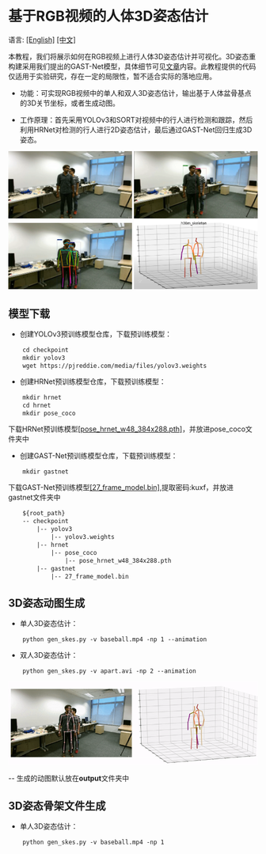 # 基于RGB视频的人体3D姿态估计
语言: [[English]](INFERENCE_EN.md) [[中文]](INFERENCE_CH.md)

本教程，我们将展示如何在RGB视频上进行人体3D姿态估计并可视化。3D姿态重构建采用我们提出的GAST-Net模型，具体细节可见[文章](https://arxiv.org/abs/2003.14179)内容。此教程提供的代码仅适用于实验研究，存在一定的局限性，暂不适合实际的落地应用。

- 功能：可实现RGB视频中的单人和双人3D姿态估计，输出基于人体盆骨基点的3D关节坐标，或者生成动图。

- 工作原理：首先采用YOLOv3和SORT对视频中的行人进行检测和跟踪，然后利用HRNet对检测的行人进行2D姿态估计，最后通过GAST-Net回归生成3D姿态。

<div align=center>
    <img src="./image/input.png" width="250" alt="Input">      <img src="./image/detection_tracking.png" width="250" alt="detection and tracking">      <img src="./image/pose_estimation.png" width="250" alt="2D pose estimation">      <img src="./image/reconstruction.png" width="250" alt="3D reconstruction">
</div>


## 模型下载

- 创建YOLOv3预训练模型仓库，下载预训练模型：
``` cd root_path
    cd checkpoint
    mkdir yolov3
    wget https://pjreddie.com/media/files/yolov3.weights
```


- 创建HRNet预训练模型仓库，下载预训练模型：
``` cd checkpoint
    mkdir hrnet
    cd hrnet
    mkdir pose_coco
```
下载HRNet预训练模型[[pose_hrnet_w48_384x288.pth]](https://github.com/leoxiaobin/deep-high-resolution-net.pytorch)，并放进pose_coco文件夹中


- 创建GAST-Net预训练模型仓库，下载预训练模型：
``` cd checkpoint
    mkdir gastnet
```
下载GAST-Net预训练模型[[27_frame_model.bin]](https://pan.baidu.com/s/1tLCCm5l7izffziaNERGp0w),提取密码:kuxf，并放进gastnet文件夹中

```
    ${root_path}
    -- checkpoint
        |-- yolov3
            |-- yolov3.weights
        |-- hrnet
            |-- pose_coco
                |-- pose_hrnet_w48_384x288.pth
        |-- gastnet
            |-- 27_frame_model.bin
```
## 3D姿态动图生成
- 单人3D姿态估计：
```
    python gen_skes.py -v baseball.mp4 -np 1 --animation
```
- 双人3D姿态估计：
```
    python gen_skes.py -v apart.avi -np 2 --animation
```
![baseball](./image/WalkApart.gif)

-- 生成的动图默认放在**output**文件夹中


## 3D姿态骨架文件生成
- 单人3D姿态估计：
```
    python gen_skes.py -v baseball.mp4 -np 1
```
